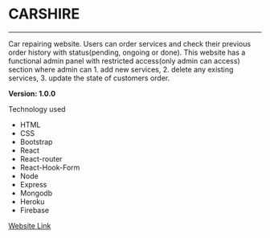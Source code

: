 # CARSHIRE
***

Car repairing website. Users can order services and check their previous order history with status(pending, ongoing or done). This website has a functional admin panel with restricted access(only admin can access) section where admin can 1. add new services, 2. delete any existing services, 3. update the state of customers order.

**Version: 1.0.0**

Technology used
- HTML
- CSS
- Bootstrap
- React
- React-router
- React-Hook-Form
- Node
- Express
- Mongodb
- Heroku
- Firebase

[Website Link]()